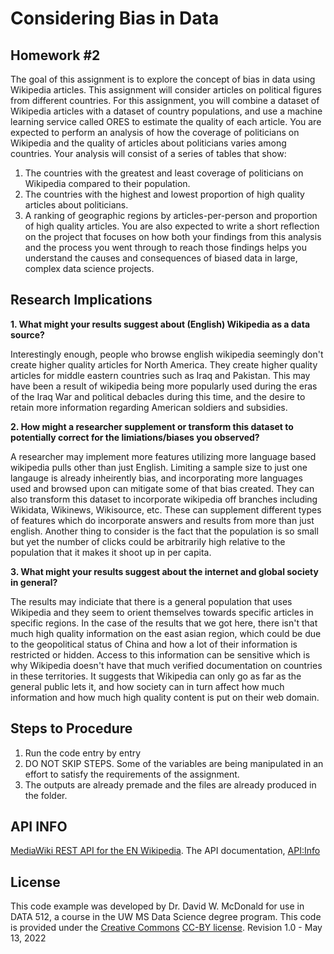 # Considering Bias in Data
## Homework #2
The goal of this assignment is to explore the concept of bias in data using Wikipedia articles. This assignment will consider articles on political figures from different countries. For this assignment, you will combine a dataset of Wikipedia articles with a dataset of country populations, and use a machine learning service called ORES to estimate the quality of each article.
You are expected to perform an analysis of how the coverage of politicians on Wikipedia and the quality of articles about politicians varies among countries. Your analysis will consist of a series of tables that show:
1. The countries with the greatest and least coverage of politicians on Wikipedia compared to their population.
2. The countries with the highest and lowest proportion of high quality articles about politicians.
3. A ranking of geographic regions by articles-per-person and proportion of high quality articles.
You are also expected to write a short reflection on the project that focuses on how both your findings from this analysis and the process you went through to reach those findings helps you understand the causes and consequences of biased data in large, complex data science projects.

## Research Implications

**1. What might your results suggest about (English) Wikipedia as a data source?**

Interestingly enough, people who browse english wikipedia seemingly don't create higher quality articles for North America. They create higher quality articles for middle eastern countries such as Iraq and Pakistan. This may have been a result of wikipedia being more popularly used during the eras of the Iraq War and political debacles during this time, and the desire to retain more information regarding American soldiers and subsidies.

**2. How might a researcher supplement or transform this dataset to potentially correct for the limiations/biases you observed?**

A researcher may implement more features utilizing more language based wikipedia pulls other than just English. Limiting a sample size to just one langauge is already inheirently bias, and incorporating more languages used and browsed upon can mitigate some of that bias created. They can also transform this dataset to incorporate wikipedia off branches including Wikidata, Wikinews, Wikisource, etc. These can supplement different types of features which do incorporate answers and results from more than just english. Another thing to consider is the fact that the population is so small but yet the number of clicks could be arbitrarily high relative to the population that it makes it shoot up in per capita.

**3. What might your results suggest about the internet and global society in general?**

The results may indiciate that there is a general population that uses Wikipedia and they seem to orient themselves towards specific articles in specific regions. In the case of the results that we got here, there isn't that much high quality information on the east asian region, which could be due to the geopolitical status of China and how a lot of their information is restricted or hidden. Access to this information can be sensitive which is why Wikipedia doesn't have that much verified documentation on countries in these territories. It suggests that Wikipedia can only go as far as the general public lets it, and how society can in turn affect how much information and how much high quality content is put on their web domain. 

## Steps to Procedure

1. Run the code entry by entry
2. DO NOT SKIP STEPS. Some of the variables are being manipulated in an effort to satisfy the requirements of the assignment.
3. The outputs are already premade and the files are already produced in the folder.

## API INFO
[MediaWiki REST API for the EN Wikipedia](https://www.mediawiki.org/wiki/API:Main_page). The API documentation, [API:Info](https://www.mediawiki.org/wiki/API:Info)

## License
This code example was developed by Dr. David W. McDonald for use in DATA 512, a course in the UW MS Data Science degree program. This code is provided under the [Creative Commons](https://creativecommons.org) [CC-BY license](https://creativecommons.org/licenses/by/4.0/). Revision 1.0 - May 13, 2022



